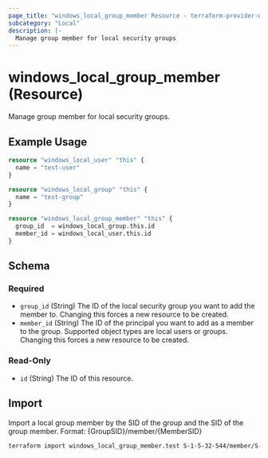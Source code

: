 ```yaml
---
page_title: "windows_local_group_member Resource - terraform-provider-windows"
subcategory: "Local"
description: |-
  Manage group member for local security groups
---
```

# windows_local_group_member (Resource)

<!-- resource description generated from schema -->
Manage group member for local security groups.
<!-- examples generated from example files -->
## Example Usage

```terraform
resource "windows_local_user" "this" {
  name = "test-user"
}

resource "windows_local_group" "this" {
  name = "test-group"
}

resource "windows_local_group_member" "this" {
  group_id  = windows_local_group.this.id
  member_id = windows_local_user.this.id
}
```

<!-- schema generated by tfplugindocs -->
## Schema

### Required

- `group_id` (String) The ID of the local security group you want to add the member to. Changing this forces a new resource to be created.
- `member_id` (String) The ID of the principal you want to add as a member to the group. Supported object types are local users or groups. Changing this forces a new resource to be created.

### Read-Only

- `id` (String) The ID of this resource.
## Import

Import a local group member by the SID of the group and the SID of the group member. Format: {GroupSID}/member/{MemberSID}

```bash
terraform import windows_local_group_member.test S-1-5-32-544/member/S-1-5-21-153895498-367353507-3704405138-501
```
